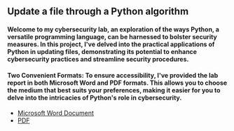 <h2>Update a file through a Python algorithm</h2>
<h4>Welcome to my cybersecurity lab, an exploration of the ways Python, a versatile programming language, can be harnessed to bolster security measures. In this project, I've delved into the practical applications of Python in updating files, demonstrating its potential to enhance cybersecurity practices and streamline security procedures.</h4>

<h4>Two Convenient Formats: To ensure accessibility, I've provided the lab report in both Microsoft Word and PDF formats. This allows you to choose the medium that best suits your preferences, making it easier for you to delve into the intricacies of Python's role in cybersecurity.</h4>

- [Microsoft Word Document](https://github.com/pbroding/update-a-file-through-a-python-algorithm/blob/main/Algorithm-for-file-updates-in-Python-PB.docx)
- [PDF](https://github.com/pbroding/update-a-file-through-a-python-algorithm/blob/main/Algorithm-for-file-updates-in-Python-PB.pdf)

